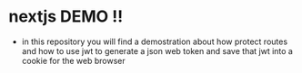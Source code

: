 # nextjs DEMO ‼️
- in this repository you will find a demostration about how protect routes and how to use jwt to generate a json web token and save that jwt into a cookie for the web browser
